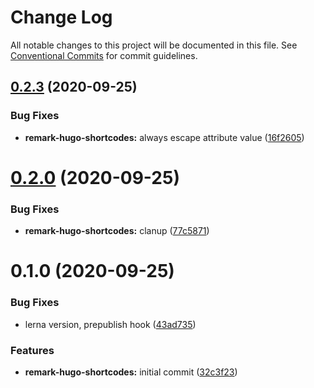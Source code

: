 # Change Log

All notable changes to this project will be documented in this file.
See [Conventional Commits](https://conventionalcommits.org) for commit guidelines.

## [0.2.3](https://github.com/HitkoDev/md-shortcodes-lint/compare/v0.2.2...v0.2.3) (2020-09-25)


### Bug Fixes

* **remark-hugo-shortcodes:** always escape attribute value ([16f2605](https://github.com/HitkoDev/md-shortcodes-lint/commit/16f260512649e49f52aa634485fbb6bf3dfdbabc))





# [0.2.0](https://github.com/HitkoDev/md-shortcodes-lint/compare/v0.1.0...v0.2.0) (2020-09-25)


### Bug Fixes

* **remark-hugo-shortcodes:** clanup ([77c5871](https://github.com/HitkoDev/md-shortcodes-lint/commit/77c587138311699942dffdaad87364344e322b49))





# 0.1.0 (2020-09-25)


### Bug Fixes

* lerna version, prepublish hook ([43ad735](https://github.com/HitkoDev/md-shortcodes-lint/commit/43ad7356dd667427f5bd13476a20d05a8a0593dc))


### Features

* **remark-hugo-shortcodes:** initial commit ([32c3f23](https://github.com/HitkoDev/md-shortcodes-lint/commit/32c3f235ba5d7d25e9c58a28af68eed5af1d75ac))
